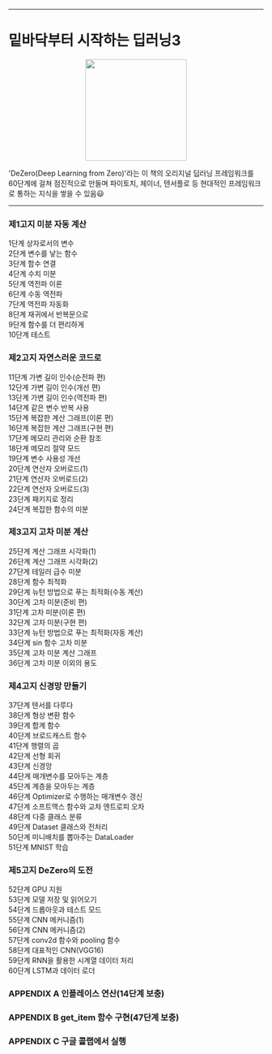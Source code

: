 ------------------------------------------------------------------------------------------------  
  
# 밑바닥부터 시작하는 딥러닝3  

<center><img src='https://user-images.githubusercontent.com/86215668/148975789-4b339556-6669-49f0-85e8-73804213515e.png' width=200/></center>   
  
'DeZero(Deep Learning from Zero)'라는 이 책의 오리지널 딥러닝 프레임워크를   
60단계에 걸쳐 점진적으로 만들며 파이토치, 체이너, 텐서플로 등 현대적인 프레임워크로 통하는 지식을 쌓을 수 있음😃
   
------------------------------------------------------------------------------------------------  


   
### 제1고지 미분 자동 계산   
   
1단계 상자로서의 변수   
2단계 변수를 낳는 함수   
3단계 함수 연결   
4단계 수치 미분   
5단계 역전파 이론   
6단계 수동 역전파   
7단계 역전파 자동화   
8단계 재귀에서 반복문으로   
9단계 함수를 더 편리하게   
10단계 테스트   
   
   
### 제2고지 자연스러운 코드로   
    
11단계 가변 길이 인수(순전파 편)   
12단계 가변 길이 인수(개선 편)   
13단계 가변 길이 인수(역전파 편)   
14단계 같은 변수 반복 사용   
15단계 복잡한 계산 그래프(이론 편)   
16단계 복잡한 계산 그래프(구현 편)   
17단계 메모리 관리와 순환 참조   
18단계 메모리 절약 모드   
19단계 변수 사용성 개선   
20단계 연산자 오버로드(1)   
21단계 연산자 오버로드(2)   
22단계 연산자 오버로드(3)   
23단계 패키지로 정리   
24단계 복잡한 함수의 미분   
   
   
### 제3고지 고차 미분 계산   
   
25단계 계산 그래프 시각화(1)   
26단계 계산 그래프 시각화(2)   
27단계 테일러 급수 미분   
28단계 함수 최적화   
29단계 뉴턴 방법으로 푸는 최적화(수동 계산)   
30단계 고차 미분(준비 편)   
31단계 고차 미분(이론 편)   
32단계 고차 미분(구현 편)   
33단계 뉴턴 방법으로 푸는 최적화(자동 계산)   
34단계 sin 함수 고차 미분   
35단계 고차 미분 계산 그래프   
36단계 고차 미분 이외의 용도   
   
   
### 제4고지 신경망 만들기   
   
37단계 텐서를 다루다   
38단계 형상 변환 함수   
39단계 합계 함수   
40단계 브로드캐스트 함수   
41단계 행렬의 곱   
42단계 선형 회귀   
43단계 신경망   
44단계 매개변수를 모아두는 계층   
45단계 계층을 모아두는 계층   
46단계 Optimizer로 수행하는 매개변수 갱신   
47단계 소프트맥스 함수와 교차 엔트로피 오차   
48단계 다중 클래스 분류   
49단계 Dataset 클래스와 전처리   
50단계 미니배치를 뽑아주는 DataLoader   
51단계 MNIST 학습   
   
   
### 제5고지 DeZero의 도전   
   
52단계 GPU 지원   
53단계 모델 저장 및 읽어오기   
54단계 드롭아웃과 테스트 모드   
55단계 CNN 메커니즘(1)   
56단계 CNN 메커니즘(2)   
57단계 conv2d 함수와 pooling 함수   
58단계 대표적인 CNN(VGG16)   
59단계 RNN을 활용한 시계열 데이터 처리   
60단계 LSTM과 데이터 로더   
   
   
### APPENDIX A 인플레이스 연산(14단계 보충)   
   
### APPENDIX B get_item 함수 구현(47단계 보충)   
   
### APPENDIX C 구글 콜랩에서 실행
